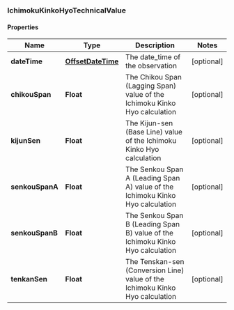 
### IchimokuKinkoHyoTechnicalValue

#### Properties
Name | Type | Description | Notes
------------ | ------------- | ------------- | -------------
**dateTime** | [**OffsetDateTime**](OffsetDateTime.md) | The date_time of the observation |  [optional]
**chikouSpan** | **Float** | The Chikou Span (Lagging Span) value of the Ichimoku Kinko Hyo calculation |  [optional]
**kijunSen** | **Float** | The Kijun-sen (Base Line) value of the Ichimoku Kinko Hyo calculation |  [optional]
**senkouSpanA** | **Float** | The Senkou Span A (Leading Span A) value of the Ichimoku Kinko Hyo calculation |  [optional]
**senkouSpanB** | **Float** | The Senkou Span B (Leading Span B) value of the Ichimoku Kinko Hyo calculation |  [optional]
**tenkanSen** | **Float** | The Tenskan-sen (Conversion Line) value of the Ichimoku Kinko Hyo calculation |  [optional]



